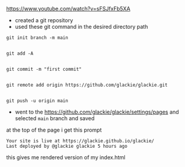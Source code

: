 https://www.youtube.com/watch?v=sFSJfxFb5XA

- created a git repository
- used these git command in the desired directory path


```
git init branch -m main


git add -A


git commit -m "first commit" 


git remote add origin https://github.com/glackie/glackie.git 


git push -u origin main
```


- went to the https://github.com/glackie/glackie/settings/pages and selected `main` branch and saved

at the top of the page i get this prompt

```
Your site is live at https://glackie.github.io/glackie/
Last deployed by @glackie glackie 5 hours ago
```


this gives me rendered version of my index.html


